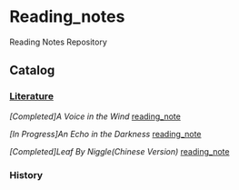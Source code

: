 # Reading_notes
Reading Notes Repository 
## Catalog

### [Literature](./Literature)

*[Completed]A Voice in the Wind* [reading_note](./Literature/A_voice_in_the_wind.md) 


*[In Progress]An Echo in the Darkness* [reading_note](./Literature/An_echo_in_the_darkness.md)


*[Completed]Leaf By Niggle(Chinese Version)* [reading_note](./Literature/Leaf_By_Niggle.md)
### History

